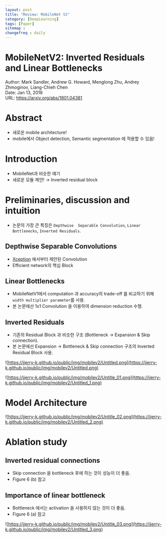 ```yaml
---
layout: post
title: "Review: MobileNet V2"
category: [DeepLearning]
tags: [Paper]
sitemap :
changefreq : daily
---
```


# MobileNetV2: Inverted Residuals and Linear Bottlenecks

Author: Mark Sandler, Andrew G. Howard, Menglong Zhu, Andrey Zhmoginov, Liang-Chieh Chen  
Date: Jan 13, 2018  
URL: https://arxiv.org/abs/1801.04381

# **Abstract**

- 새로운 mobile architecture!
- mobile에서 Object detection, Semantic segmentation 에 적용할 수 있음!

# **Introduction**

- MobileNet과 비슷한 얘기
- 새로운 모듈 제안! → Inverted residual block

# **Preliminaries, discussion and intuition**

- 논문의 가장 큰 특징은 `Depthwise  Separable Convolution`, `Linear Bottlenecks`, `Inverted Residuals`.

## **Depthwise Separable Convolutions**

- [Xception](https://arxiv.org/abs/1610.02357) 에서부터 제안된 Convolution
- Efficient network의 핵심 Block

## **Linear Bottlenecks**

- MobileNetV1에서 computation 과 accuracy의 trade-off 를 비교하기 위해 `width multiplier parameter`를 사용.
- 본 논문에선 1x1 Convolution 을 이용하여 dimension reduction 수행.

## **Inverted Residuals**

- 기존의 Residual Block 과 비슷한 구조 (Bottleneck → Expansion & Skip connection).
- 본 논문에선 Expansion → Bottleneck & Skip connection 구조의 Inverted Residual Block 사용.

![https://jjerry-k.github.io/public/img/mobilev2/Untitled.png](https://jjerry-k.github.io/public/img/mobilev2/Untitled.png)

![https://jjerry-k.github.io/public/img/mobilev2/Untitle_01.png](https://jjerry-k.github.io/public/img/mobilev2/Untitled_1.png)

# **Model Architecture**

![https://jjerry-k.github.io/public/img/mobilev2/Untitle_02.png](https://jjerry-k.github.io/public/img/mobilev2/Untitled_2.png)

# **Ablation study**

## Inverted residual connections

- Skip connection 을 bottleneck 후에 하는 것이 성능이 더 좋음.
- Figure 6 (b) 참고

## Importance of linear bottleneck

- Bottleneck 에서는 activation 을 사용하지 않는 것이 더 좋음.
- Figure 6 (a) 참고

![https://jjerry-k.github.io/public/img/mobilev2/Untitle_03.png](https://jjerry-k.github.io/public/img/mobilev2/Untitled_3.png)
